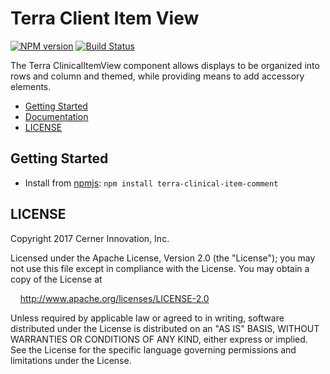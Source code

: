 # Terra Client Item View


[![NPM version](http://img.shields.io/npm/v/terra-clinical-item-comment.svg)](https://www.npmjs.org/package/terra-clinical-item-comment)
[![Build Status](https://travis-ci.org/cerner/terra-clinical.svg?branch=master)](https://travis-ci.org/cerner/terra-clinical)

The Terra ClinicalItemView component allows displays to be organized into rows and column and themed, while providing means to add accessory elements.

- [Getting Started](#getting-started)
- [Documentation](https://github.com/cerner/terra-clinical/tree/master/packages/terra-clinical-item-comment/docs)
- [LICENSE](#license)

## Getting Started

- Install from [npmjs](https://www.npmjs.com): `npm install terra-clinical-item-comment`

## LICENSE

Copyright 2017 Cerner Innovation, Inc.

Licensed under the Apache License, Version 2.0 (the "License"); you may not use this file except in compliance with the License. You may obtain a copy of the License at

&nbsp;&nbsp;&nbsp;&nbsp;http://www.apache.org/licenses/LICENSE-2.0

Unless required by applicable law or agreed to in writing, software distributed under the License is distributed on an "AS IS" BASIS, WITHOUT WARRANTIES OR CONDITIONS OF ANY KIND, either express or implied. See the License for the specific language governing permissions and limitations under the License.

